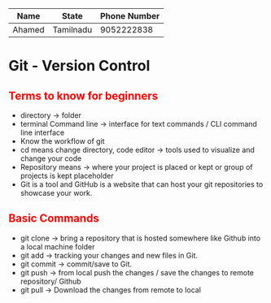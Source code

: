<style>
r { color: Red }
o { color: Orange }
g { color: Green }
</style>

|Name | State | Phone Number|
|---|---|---|
|Ahamed|Tamilnadu|9052222838|


# Git - Version Control



## <r> Terms to know for beginners
- directory -> folder
- terminal Command line -> interface for text commands / CLI command line interface
- Know the workflow of git
- cd means change directory, code editor -> tools used to visualize and change your code
- Repository means -> where your project is placed or kept or group of projects is kept placeholder
- Git is a tool and GitHub is a website that can host your git repositories to showcase your work.

## <r> Basic Commands
- git clone -> bring a repository that is hosted somewhere like Github into a local machine folder
- git add -> tracking your changes and new files in Git.
- git commit -> commit/save to Git.
- git push -> from local push the changes / save the changes to remote repository/ Github
- git pull -> Download the changes from remote to local
